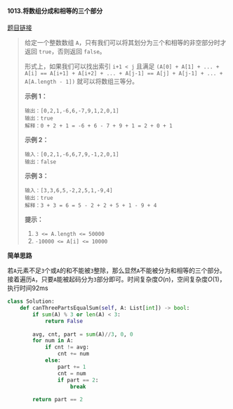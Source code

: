 #### 1013.将数组分成和相等的三个部分

[题目链接](https://leetcode-cn.com/problems/partition-array-into-three-parts-with-equal-sum)

> 给定一个整数数组 `A`，只有我们可以将其划分为三个和相等的非空部分时才返回 `true`，否则返回 `false`。
>
> 形式上，如果我们可以找出索引 `i+1 < j` 且满足 `(A[0] + A[1] + ... + A[i] == A[i+1] + A[i+2] + ... + A[j-1] == A[j] + A[j-1] + ... + A[A.length - 1])` 就可以将数组三等分。
>
>  
>
> **示例 1：**
>
> ```
> 输出：[0,2,1,-6,6,-7,9,1,2,0,1]
> 输出：true
> 解释：0 + 2 + 1 = -6 + 6 - 7 + 9 + 1 = 2 + 0 + 1
> ```
>
> **示例 2：**
>
> ```
> 输入：[0,2,1,-6,6,7,9,-1,2,0,1]
> 输出：false
> ```
>
> **示例 3：**
>
> ```
> 输入：[3,3,6,5,-2,2,5,1,-9,4]
> 输出：true
> 解释：3 + 3 = 6 = 5 - 2 + 2 + 5 + 1 - 9 + 4
> ```
>
>  
>
> **提示：**
>
> 1. `3 <= A.length <= 50000`
> 2. `-10000 <= A[i] <= 10000`

**简单思路**

若```A```元素不足```3```个或```A```的和不能被```3```整除，那么显然```A```不能被分为和相等的三个部分。接着遍历```A```，只要```A```能被起码分为```3```部分即可。时间复杂度$O(n)$，空间复杂度$O(1)$，执行时间92ms

```python
class Solution:
    def canThreePartsEqualSum(self, A: List[int]) -> bool:
        if sum(A) % 3 or len(A) < 3:
            return False
        
        avg, cnt, part = sum(A)//3, 0, 0
        for num in A:
            if cnt != avg:
                cnt += num
            else:
                part += 1
                cnt = num
                if part == 2:
                    break
                
        return part == 2
```

